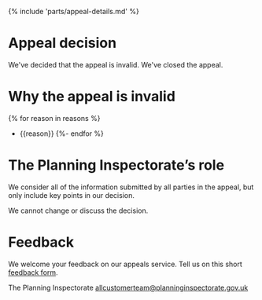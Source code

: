{% include 'parts/appeal-details.md' %}

# Appeal decision

We've decided that the appeal is invalid. We've closed the appeal.

# Why the appeal is invalid
{% for reason in reasons %}
- {{reason}}
{%- endfor %}

# The Planning Inspectorate’s role

We consider all of the information submitted by all parties in the appeal, but only include key points in our decision.

We cannot change or discuss the decision.

# Feedback

We welcome your feedback on our appeals service. Tell us on this short [feedback form](https://forms.office.com/pages/responsepage.aspx?id=mN94WIhvq0iTIpmM5VcIjfMZj__F6D9LmMUUyoUrZDZUOERYMEFBN0NCOFdNU1BGWEhHUFQxWVhUUy4u).

The Planning Inspectorate
allcustomerteam@planninginspectorate.gov.uk

